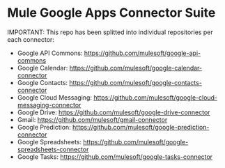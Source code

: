 Mule Google Apps Connector Suite
=================================

IMPORTANT: This repo has been splitted into individual repositories per each connector:

- Google API Commons: https://github.com/mulesoft/google-api-commons
- Google Calendar: https://github.com/mulesoft/google-calendar-connector
- Google Contacts: https://github.com/mulesoft/google-contacts-connector
- Google Cloud Messaging: https://github.com/mulesoft/google-cloud-messaging-connector
- Google Drive: https://github.com/mulesoft/google-drive-connector
- Gmail: https://github.com/mulesoft/gmail-connector
- Google Prediction: https://github.com/mulesoft/google-prediction-connector
- Google Spreadsheets: https://github.com/mulesoft/google-spreadsheets-connector
- Google Tasks: https://github.com/mulesoft/google-tasks-connector